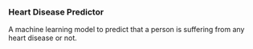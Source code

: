 ### Heart Disease Predictor
A machine learning model to predict that a person is suffering from any heart disease or not.
